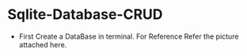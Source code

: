 # Sqlite-Database-CRUD

- First Create a DataBase in terminal. For Reference Refer the picture attached here.
